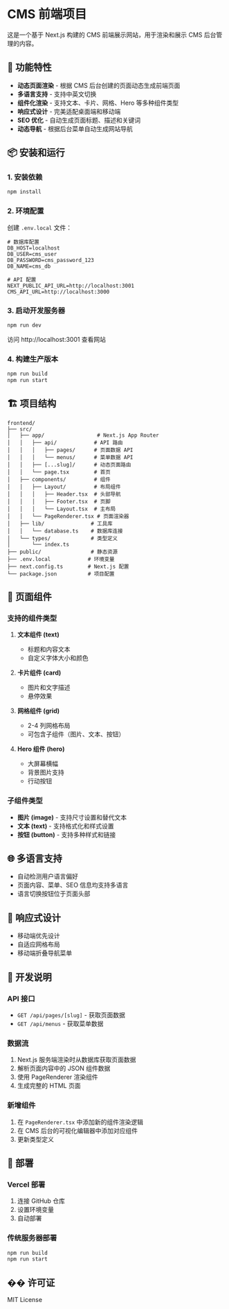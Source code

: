 # CMS 前端项目

这是一个基于 Next.js 构建的 CMS 前端展示网站，用于渲染和展示 CMS 后台管理的内容。

## 🚀 功能特性

- **动态页面渲染** - 根据 CMS 后台创建的页面动态生成前端页面
- **多语言支持** - 支持中英文切换
- **组件化渲染** - 支持文本、卡片、网格、Hero 等多种组件类型
- **响应式设计** - 完美适配桌面端和移动端
- **SEO 优化** - 自动生成页面标题、描述和关键词
- **动态导航** - 根据后台菜单自动生成网站导航

## 📦 安装和运行

### 1. 安装依赖

```bash
npm install
```

### 2. 环境配置

创建 `.env.local` 文件：

```env
# 数据库配置
DB_HOST=localhost
DB_USER=cms_user
DB_PASSWORD=cms_password_123
DB_NAME=cms_db

# API 配置
NEXT_PUBLIC_API_URL=http://localhost:3001
CMS_API_URL=http://localhost:3000
```

### 3. 启动开发服务器

```bash
npm run dev
```

访问 http://localhost:3001 查看网站

### 4. 构建生产版本

```bash
npm run build
npm run start
```

## 🏗️ 项目结构

```
frontend/
├── src/
│   ├── app/                 # Next.js App Router
│   │   ├── api/            # API 路由
│   │   │   ├── pages/      # 页面数据 API
│   │   │   └── menus/      # 菜单数据 API
│   │   ├── [...slug]/      # 动态页面路由
│   │   └── page.tsx        # 首页
│   ├── components/         # 组件
│   │   ├── Layout/         # 布局组件
│   │   │   ├── Header.tsx  # 头部导航
│   │   │   ├── Footer.tsx  # 页脚
│   │   │   └── Layout.tsx  # 主布局
│   │   └── PageRenderer.tsx # 页面渲染器
│   ├── lib/               # 工具库
│   │   └── database.ts    # 数据库连接
│   └── types/             # 类型定义
│       └── index.ts
├── public/                # 静态资源
├── .env.local            # 环境变量
├── next.config.ts        # Next.js 配置
└── package.json          # 项目配置
```

## 🎨 页面组件

### 支持的组件类型

1. **文本组件 (text)**
   - 标题和内容文本
   - 自定义字体大小和颜色

2. **卡片组件 (card)**
   - 图片和文字描述
   - 悬停效果

3. **网格组件 (grid)**
   - 2-4 列网格布局
   - 可包含子组件（图片、文本、按钮）

4. **Hero 组件 (hero)**
   - 大屏幕横幅
   - 背景图片支持
   - 行动按钮

### 子组件类型

- **图片 (image)** - 支持尺寸设置和替代文本
- **文本 (text)** - 支持格式化和样式设置
- **按钮 (button)** - 支持多种样式和链接

## 🌐 多语言支持

- 自动检测用户语言偏好
- 页面内容、菜单、SEO 信息均支持多语言
- 语言切换按钮位于页面头部

## 📱 响应式设计

- 移动端优先设计
- 自适应网格布局
- 移动端折叠导航菜单

## 🔧 开发说明

### API 接口

- `GET /api/pages/[slug]` - 获取页面数据
- `GET /api/menus` - 获取菜单数据

### 数据流

1. Next.js 服务端渲染时从数据库获取页面数据
2. 解析页面内容中的 JSON 组件数据
3. 使用 PageRenderer 渲染组件
4. 生成完整的 HTML 页面

### 新增组件

1. 在 `PageRenderer.tsx` 中添加新的组件渲染逻辑
2. 在 CMS 后台的可视化编辑器中添加对应组件
3. 更新类型定义

## 🚀 部署

### Vercel 部署

1. 连接 GitHub 仓库
2. 设置环境变量
3. 自动部署

### 传统服务器部署

```bash
npm run build
npm run start
```

## �� 许可证

MIT License
